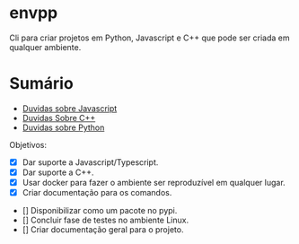 # envpp

Cli para criar projetos em Python, Javascript e C++ que pode ser criada em qualquer ambiente.

# Sumário

- [Duvidas sobre Javascript](src/docs/JAVASCRIPT.md)
- [Duvidas Sobre C++](src/docs/CPP.md)
- [Duvidas sobre Python](src/docs/PYTHON.md)

Objetivos:

- [x] Dar suporte a Javascript/Typescript.
- [x] Dar suporte a C++.
- [x] Usar docker para fazer o ambiente ser reproduzível em qualquer lugar.
- [x] Criar documentação para os comandos.
- [] Disponibilizar como um pacote no pypi.
- [] Concluir fase de testes no ambiente Linux.
- [] Criar documentação geral para o projeto.
